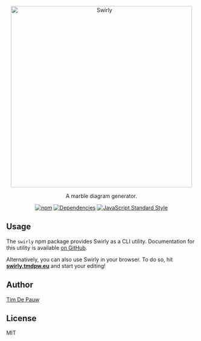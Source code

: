 <p align="center">
  <img alt="Swirly" src="https://user-images.githubusercontent.com/201034/82764045-6173da00-9e0c-11ea-9bee-4fb6543d977a.png" width="480">
</p>

<p align="center">
  A marble diagram generator.
</p>

<p align="center">
  <a href="https://www.npmjs.com/package/swirly"><img alt="npm" src="https://img.shields.io/npm/v/swirly.svg"></a>
  <a href="https://david-dm.org/timdp/swirly?path=packages/swirly"><img alt="Dependencies" src="https://david-dm.org/timdp/swirly/status.svg?path=packages/swirly"></a>
  <a href="https://standardjs.com/"><img alt="JavaScript Standard Style" src="https://img.shields.io/badge/code%20style-standard-brightgreen.svg"></a>
</p>

## Usage

The `swirly` npm package provides Swirly as a CLI utility. Documentation for
this utility is available [on GitHub](https://github.com/timdp/swirly).

Alternatively, you can also use Swirly in your browser. To do so, hit
[**swirly.tmdpw.eu**](https://swirly.tmdpw.eu/) and start your editing!

## Author

[Tim De Pauw](https://tmdpw.eu/)

## License

MIT
